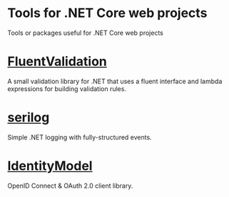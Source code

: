 # Tools for .NET Core web projects
Tools or packages useful for .NET Core web projects

# [FluentValidation](https://github.com/JeremySkinner/FluentValidation)
A small validation library for .NET that uses a fluent interface and lambda expressions for building validation rules.

# [serilog](https://github.com/serilog/serilog)
Simple .NET logging with fully-structured events.

# [IdentityModel](https://github.com/IdentityModel)
OpenID Connect & OAuth 2.0 client library.
